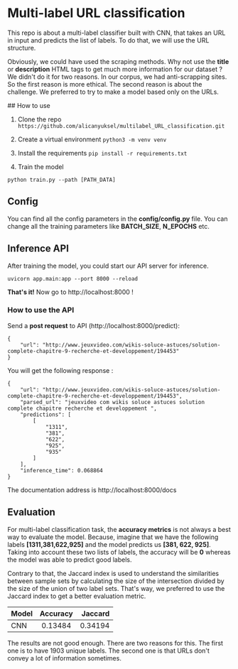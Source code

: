 # Multi-label URL classification
This repo is about a multi-label classifier built with CNN, that takes an URL in input and predicts the list of labels.
To do that, we will use the URL structure. 

Obviously, we could have used the scraping methods. Why not use the **title** or **description** HTML tags to get much more information for our dataset ? 
We didn't do it for two reasons. In our corpus, we had anti-scrapping sites. So the first reason is more ethical.
The second reason is about the challenge. We preferred to try to make a model based only on the URLs.


## How to use

1. Clone the repo `https://github.com/alicanyuksel/multilabel_URL_classification.git`

2. Create a virtual environment
`
python3 -m venv venv
`

3. Install the requirements
`
pip install -r requirements.txt
`

4. Train the model

```
python train.py --path [PATH_DATA]
```
     
## Config
You can find all the config parameters in the **config/config.py** file.
You can change all the training parameters like **BATCH_SIZE**, **N_EPOCHS** etc.


       
## Inference API
After training the model, you could start our API server for inference.

    uvicorn app.main:app --port 8000 --reload

**That's it!** Now go to http://localhost:8000 !

### How to use the API


Send a **post request** to API (http://localhost:8000/predict):

```
{
    "url": "http://www.jeuxvideo.com/wikis-soluce-astuces/solution-complete-chapitre-9-recherche-et-developpement/194453"
}
```

You will get the following response :

```
{
    "url": "http://www.jeuxvideo.com/wikis-soluce-astuces/solution-complete-chapitre-9-recherche-et-developpement/194453",
    "parsed_url": "jeuxvideo com wikis soluce astuces solution complete chapitre recherche et developpement ",
    "predictions": [
        [
            "1311",
            "381",
            "622",
            "925",
            "935"
        ]
    ],
    "inference_time": 0.068864
}
```

The documentation address is http://localhost:8000/docs

## Evaluation

For multi-label classification task, the **accuracy metrics** is not always a best way to evaluate the model.
Because, imagine that we have the following labels **[1311,381,622,925]** and the model predicts us **[381, 622, 925]**.
Taking into account these two lists of labels, the accuracy will be **0** whereas the model was able to predict good labels.

Contrary to that, the Jaccard index is used to understand the similarities between sample sets by calculating the size of the intersection divided by the size of the union of two label sets.
That's way, we preferred to use the Jaccard index to get a better evaluation metric.

| Model  | Accuracy  | Jaccard  |
| ------ |:---------:| ----:|
| CNN    | 0.13484    | 0.34194 |

The results are not good enough. There are two reasons for this. The first one is to have 1903 unique labels.
The second one is that URLs don't convey a lot of information sometimes.

 
